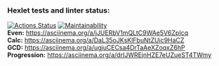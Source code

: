 ### Hexlet tests and linter status:
[![Actions Status](https://github.com/4l3xT4lk3r/java-project-61/workflows/hexlet-check/badge.svg)](https://github.com/4l3xT4lk3r/java-project-61/actions)
[![Maintainability](https://api.codeclimate.com/v1/badges/6595f1565eebc72570ab/maintainability)](https://codeclimate.com/github/4l3xT4lk3r/java-project-61/maintainability)  
**Even:** https://asciinema.org/a/jJUERbV1mQLtC9WAe5V6ZpIcq  
**Calc:** https://asciinema.org/a/DaL35oJKsKlFbuNtZUic9HaCZ  
**GCD:** https://asciinema.org/a/ugjuCECsa4DrTaAeXZoqxZ6hP  
**Progression:** https://asciinema.org/a/drIJWREjnHZE7eUZueST4TWmy
